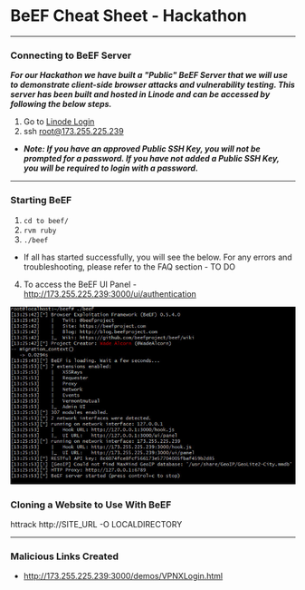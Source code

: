 # BeEF Cheat Sheet - Hackathon

----

### Connecting to BeEF Server

**_For our Hackathon we have built a "Public" BeEF Server that we will use to demonstrate client-side browser attacks and vulnerability testing. This server has been built and hosted in Linode and can be accessed by following the below steps._**

1. Go to [Linode Login](https://login.linode.com/login)
2. ssh root@173.255.225.239
  - **_Note: If you have an approved Public SSH Key, you will not be prompted for a password. If you have not added a Public SSH Key, you will be required to login with a password._**

----

### Starting BeEF

1. ```cd to beef/```
2. ```rvm ruby```
3. ```./beef```
  - If all has started successfully, you will see the below. For any errors and troubleshooting, please refer to the FAQ section - TO DO

4. To access the BeEF UI Panel - http://173.255.225.239:3000/ui/authentication
  
  ![](https://github.com/patricklleclerc/Security-Documentation/blob/main/Ethical%20Hacking/BeEf/Screenshots/BeEF%20-%20Server%20Connected.jpg)

### Cloning a Website to Use With BeEF

httrack http://SITE_URL -O LOCALDIRECTORY

---- 

### Malicious Links Created

- http://173.255.225.239:3000/demos/VPNXLogin.html
